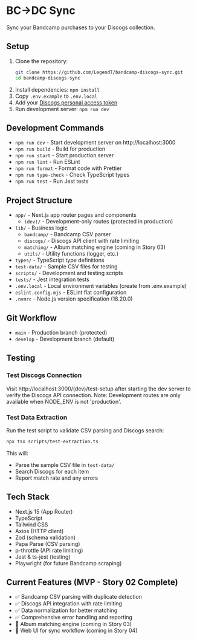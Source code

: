 # BC→DC Sync

Sync your Bandcamp purchases to your Discogs collection.

## Setup

1. Clone the repository:
   ```bash
   git clone https://github.com/LegendT/bandcamp-discogs-sync.git
   cd bandcamp-discogs-sync
   ```
2. Install dependencies: `npm install`
3. Copy `.env.example` to `.env.local`
4. Add your [Discogs personal access token](https://www.discogs.com/settings/developers)
5. Run development server: `npm run dev`

## Development Commands

- `npm run dev` - Start development server on http://localhost:3000
- `npm run build` - Build for production
- `npm run start` - Start production server
- `npm run lint` - Run ESLint
- `npm run format` - Format code with Prettier
- `npm run type-check` - Check TypeScript types
- `npm run test` - Run Jest tests

## Project Structure

- `app/` - Next.js app router pages and components
  - `(dev)/` - Development-only routes (protected in production)
- `lib/` - Business logic
  - `bandcamp/` - Bandcamp CSV parser
  - `discogs/` - Discogs API client with rate limiting
  - `matching/` - Album matching engine (coming in Story 03)
  - `utils/` - Utility functions (logger, etc.)
- `types/` - TypeScript type definitions
- `test-data/` - Sample CSV files for testing
- `scripts/` - Development and testing scripts
- `tests/` - Jest integration tests
- `.env.local` - Local environment variables (create from .env.example)
- `eslint.config.mjs` - ESLint flat configuration
- `.nvmrc` - Node.js version specification (18.20.0)

## Git Workflow

- `main` - Production branch (protected)
- `develop` - Development branch (default)

## Testing

### Test Discogs Connection
Visit http://localhost:3000/(dev)/test-setup after starting the dev server to verify the Discogs API connection.
Note: Development routes are only available when NODE_ENV is not 'production'.

### Test Data Extraction
Run the test script to validate CSV parsing and Discogs search:
```bash
npx tsx scripts/test-extraction.ts
```

This will:
- Parse the sample CSV file in `test-data/`
- Search Discogs for each item
- Report match rate and any errors

## Tech Stack

- Next.js 15 (App Router)
- TypeScript
- Tailwind CSS
- Axios (HTTP client)
- Zod (schema validation)
- Papa Parse (CSV parsing)
- p-throttle (API rate limiting)
- Jest & ts-jest (testing)
- Playwright (for future Bandcamp scraping)

## Current Features (MVP - Story 02 Complete)

- ✅ Bandcamp CSV parsing with duplicate detection
- ✅ Discogs API integration with rate limiting
- ✅ Data normalization for better matching
- ✅ Comprehensive error handling and reporting
- 🚧 Album matching engine (coming in Story 03)
- 🚧 Web UI for sync workflow (coming in Story 04)